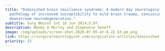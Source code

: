 ```yaml
---
title: "Diminished brain resilience syndrome: A modern day neurological
  pathology of increased susceptibility to mild brain trauma, concussion, and
  downstream neurodegeneration."
subtitle: Surg Neurol Int 18 Jun 2014;5:97.
description: Wendy A Morley and Stephanie Seneff.
image: /img/uploads/screen-shot-2020-07-05-at-6.22.53-pm.png
link: https://surgicalneurologyint.com/surgicalint-articles/diminished-brain-resilience-syndrome-a-modern-day-neurological-pathology-of-increased-susceptibility-to-mild-brain-trauma-concussion-and-downstream-neurodegeneration/
priority: 23
---
```


